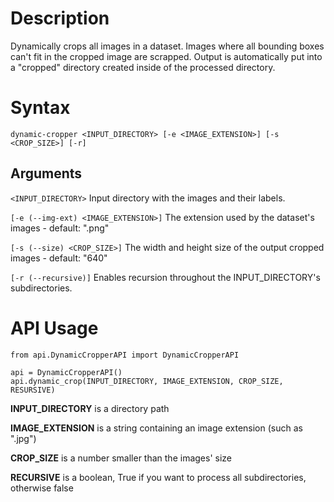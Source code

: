 # Description

Dynamically crops all images in a dataset.
Images where all bounding boxes can't fit in the cropped image are scrapped.
Output is automatically put into a "cropped" directory created inside of the processed directory.

# Syntax

```
dynamic-cropper <INPUT_DIRECTORY> [-e <IMAGE_EXTENSION>] [-s <CROP_SIZE>] [-r]
```

## Arguments

```<INPUT_DIRECTORY>``` Input directory with the images and their labels.

``` [-e (--img-ext) <IMAGE_EXTENSION>] ``` The extension used by the dataset's images -  default: ".png"

``` [-s (--size) <CROP_SIZE>] ``` The width and height size of the output cropped images - default: "640"

``` [-r (--recursive)] ``` Enables recursion throughout the INPUT_DIRECTORY's subdirectories.

# API Usage
```
from api.DynamicCropperAPI import DynamicCropperAPI

api = DynamicCropperAPI()
api.dynamic_crop(INPUT_DIRECTORY, IMAGE_EXTENSION, CROP_SIZE, RESURSIVE)
```

**INPUT_DIRECTORY** is a directory path

**IMAGE_EXTENSION** is a string containing an image extension (such as ".jpg")

**CROP_SIZE** is a number smaller than the images' size

**RECURSIVE** is a boolean, True if you want to process all subdirectories, otherwise false